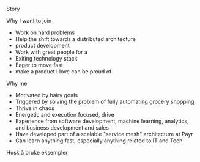 Story

Why I want to join
- Work on hard problems
- Help the shift towards a distributed architecture
- product development
- Work with great people for a 
- Exiting technology stack
- Eager to move fast
- make a product I love can be proud of

Why me
- Motivated by hairy goals
- Triggered by solving the problem of fully automating grocery shopping 
- Thrive in chaos
- Energetic and execution focused, drive
- Experience from software development, machine learning, analytics, and business development and sales
- Have developed part of a scalable "service mesh" architecture at Payr
- Can learn anything fast, especially anything related to IT and Tech

Husk å bruke eksempler